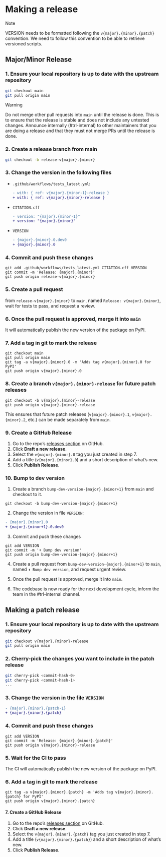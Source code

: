 # Making a release

> [!NOTE]
> VERSION needs to be formatted following the `v{major}.{minor}.{patch}` convention. We need to follow this convention to be able to retrieve versioned scripts.

## Major/Minor Release

### 1. Ensure your local repository is up to date with the upstream repository

```bash
git checkout main
git pull origin main
```

> [!WARNING]
> Do not merge other pull requests into `main` until the release is done. This is to ensure that the release is stable and does not include any untested changes. Announce internally (#trl-internal) to other maintainers that you are doing a release and that they must not merge PRs until the release is done.

### 2. Create a release branch from main

```bash
git checkout -b release-v{major}.{minor}
```

### 3. Change the version in the following files

- `.github/workflows/tests_latest.yml`:
  
  ```diff
  - with: { ref: v{major}.{minor-1}-release }
  + with: { ref: v{major}.{minor}-release }
  ```

- `CITATION.cff`

  ```diff
  - version: "{major}.{minor-1}"
  + version: "{major}.{minor}"
  ```

- `VERSION`

  ```diff
  - {major}.{minor}.0.dev0
  + {major}.{minor}.0
  ```

### 4. Commit and push these changes

```shell
git add .github/workflows/tests_latest.yml CITATION.cff VERSION
git commit -m 'Release: {major}.{minor}'
git push origin release-v{major}.{minor}
```

### 5. Create a pull request

from `release-v{major}.{minor}` to `main`, named `Release: v{major}.{minor}`, wait for tests to pass, and request a review.

### 6. Once the pull request is approved, merge it into `main`

It will automatically publish the new version of the package on PyPI.

### 7. Add a tag in git to mark the release

```shell
git checkout main
git pull origin main
git tag -a v{major}.{minor}.0 -m 'Adds tag v{major}.{minor}.0 for PyPI'
git push origin v{major}.{minor}.0
```

### 8. Create a branch `v{major}.{minor}-release` for future patch releases

```shell
git checkout -b v{major}.{minor}-release
git push origin v{major}.{minor}-release
```

This ensures that future patch releases (`v{major}.{minor}.1`, `v{major}.{minor}.2`, etc.) can be made separately from `main`.

### 9. Create a GitHub Release

1. Go to the repo’s [releases section](https://github.com/huggingface/trl/releases) on GitHub.
2. Click **Draft a new release**.
3. Select the `v{major}.{minor}.0` tag you just created in step 7.
4. Add a title (`v{major}.{minor}.0`) and a short description of what’s new.
5. Click **Publish Release**.

### 10. Bump to dev version

1. Create a branch `bump-dev-version-{major}.{minor+1}` from `main` and checkout to it.

  ```shell
  git checkout -b bump-dev-version-{major}.{minor+1}
  ```

2. Change the version in file `VERSION`:

  ```diff
  - {major}.{minor}.0
  + {major}.{minor+1}.0.dev0
  ```

3. Commit and push these changes

  ```shell
  git add VERSION
  git commit -m '⬆️ Bump dev version'
  git push origin bump-dev-version-{major}.{minor+1}
  ```

4. Create a pull request from `bump-dev-version-{major}.{minor+1}` to `main`, named `⬆️ Bump dev version`, and request urgent review.

5. Once the pull request is approved, merge it into `main`.

6. The codebase is now ready for the next development cycle, inform the team in the #trl-internal channel.

## Making a patch release

### 1. Ensure your local repository is up to date with the upstream repository

```bash
git checkout v{major}.{minor}-release
git pull origin main
```

### 2. Cherry-pick the changes you want to include in the patch release

```bash
git cherry-pick <commit-hash-0>
git cherry-pick <commit-hash-1>
...
```

### 3. Change the version in the file `VERSION`

```diff
- {major}.{minor}.{patch-1}
+ {major}.{minor}.{patch}
```

### 4. Commit and push these changes

```shell
git add VERSION
git commit -m 'Release: {major}.{minor}.{patch}'
git push origin v{major}.{minor}-release
```

### 5. Wait for the CI to pass

The CI will automatically publish the new version of the package on PyPI.

### 6. Add a tag in git to mark the release

```shell
git tag -a v{major}.{minor}.{patch} -m 'Adds tag v{major}.{minor}.{patch} for PyPI'
git push origin v{major}.{minor}.{patch}
```

#### 7. Create a GitHub Release

1. Go to the repo’s [releases section](https://github.com/huggingface/trl/releases) on GitHub.
2. Click **Draft a new release**.
3. Select the `v{major}.{minor}.{patch}` tag you just created in step 7.
4. Add a title (`v{major}.{minor}.{patch}`) and a short description of what’s new.
5. Click **Publish Release**.
